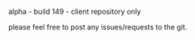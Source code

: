 alpha - build 149 - client repository only

please feel free to post any issues/requests to the git.